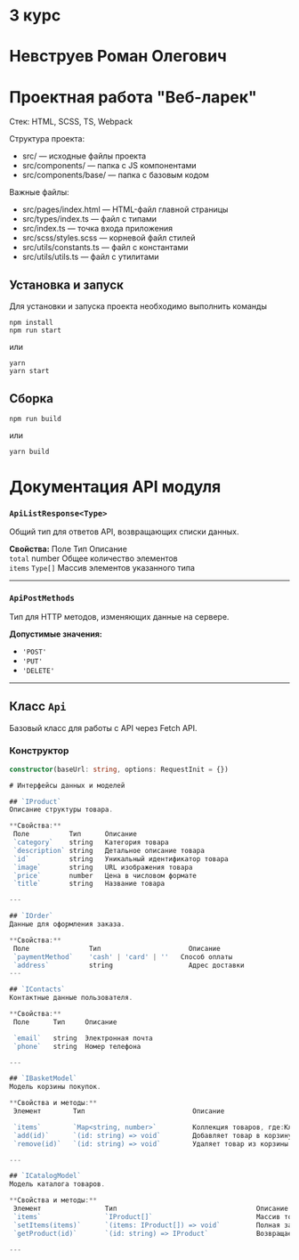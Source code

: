 # 3 курс
# Невструев Роман Олегович
# Проектная работа "Веб-ларек"

Стек: HTML, SCSS, TS, Webpack

Структура проекта:
- src/ — исходные файлы проекта
- src/components/ — папка с JS компонентами
- src/components/base/ — папка с базовым кодом

Важные файлы:
- src/pages/index.html — HTML-файл главной страницы
- src/types/index.ts — файл с типами
- src/index.ts — точка входа приложения
- src/scss/styles.scss — корневой файл стилей
- src/utils/constants.ts — файл с константами
- src/utils/utils.ts — файл с утилитами

## Установка и запуск
Для установки и запуска проекта необходимо выполнить команды

```
npm install
npm run start
```

или

```
yarn
yarn start
```
## Сборка

```
npm run build
```

или

```
yarn build
```

# Документация API модуля

### `ApiListResponse<Type>`
Общий тип для ответов API, возвращающих списки данных.

**Свойства:**
 Поле     Тип          Описание                          
 `total`  number       Общее количество элементов        
 `items`  `Type[]`     Массив элементов указанного типа  

---

### `ApiPostMethods`
Тип для HTTP методов, изменяющих данные на сервере.

**Допустимые значения:**
- `'POST'`
- `'PUT'`
- `'DELETE'`

---

## Класс `Api`
Базовый класс для работы с API через Fetch API.

### Конструктор
```typescript
constructor(baseUrl: string, options: RequestInit = {})

# Интерфейсы данных и моделей

## `IProduct`
Описание структуры товара.

**Свойства:**
 Поле          Тип      Описание                          
 `category`    string   Категория товара                  
 `description` string   Детальное описание товара         
 `id`          string   Уникальный идентификатор товара   
 `image`       string   URL изображения товара            
 `price`       number   Цена в числовом формате           
 `title`       string   Название товара                   

---

## `IOrder`
Данные для оформления заказа.

**Свойства:**
 Поле               Тип                      Описание                          
 `paymentMethod`    'cash' | 'card' | ''   Способ оплаты                     
 `address`          string                   Адрес доставки                    
---

## `IContacts`
Контактные данные пользователя.

**Свойства:**
 Поле      Тип     Описание                  

 `email`   string  Электронная почта        
 `phone`   string  Номер телефона           

---

## `IBasketModel`
Модель корзины покупок.

**Свойства и методы:**
 Элемент        Тип                           Описание                          

 `items`        `Map<string, number>`         Коллекция товаров, где:Ключ — ID товара (`IProduct.id`) Значение — количество |
 `add(id)`      `(id: string) => void`        Добавляет товар в корзину: Увеличивает количество на 1 Если товара нет — добавляет с количеством 1 
 `remove(id)`   `(id: string) => void`        Удаляет товар из корзины:Уменьшает количество на 1 Если количество становится 0 — полностью удаляет запись 

---

## `ICatalogModel`
Модель каталога товаров.

**Свойства и методы:**
 Элемент                Тип                                   Описание                          
 `items`                `IProduct[]`                          Массив товаров в каталоге         
 `setItems(items)`      `(items: IProduct[]) => void`         Полная замена списка товаров      
 `getProduct(id)`       `(id: string) => IProduct`            Возвращает товар по ID.

---

